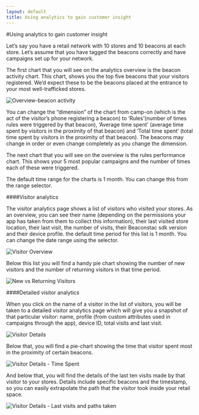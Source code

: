 ```yaml
---
layout: default
title: Using analytics to gain customer insight
---
```


#Using analytics to gain customer insight

Let’s say you have a retail network with 10 stores and 10 beacons at each store. Let’s assume that you have tagged the beacons correctly and have campaigns set up for your network.

The first chart that you will see on the analytics overview is the beacon activity chart. This chart, shows you the top five beacons that your visitors registered. We’d expect these to be the beacons placed at the entrance to your most well-trafficked stores.


![Overview-beacon activity](http://i.imgur.com/3UPraBw.png)

You can change the “dimension” of the chart from camp-on (which is the act of the visitor’s phone registering a beacon) to ‘Rules'(number of times rules were triggered by that beacon), ‘Average time spent’ (average time spent by visitors in the proximity of that beacon) and ‘Total time spent’ (total time spent by visitors in the proximity of that beacon). The beacons may change in order or even change completely as you change the dimension.

The next chart that you will see on the overview is the rules performance chart. This shows your 5 most popular campaigns and the number of times each of these were triggered.

The default time range for the charts is 1 month. You can change this from the range selector.

####Visitor analytics

The visitor analytics page shows a list of visitors who visited your stores. As an overview, you can see their name (depending on the permissions your app has taken from them to collect this information), their last visited store location, their last visit, the number of visits, their Beaconstac sdk version and their device profile. the default time period for this list is 1 month. You can change the date range using the selector.

![Visitor Overview](http://i.imgur.com/HXGVSWg.png)

Below this list you will find a handy pie chart showing the number of new visitors and the number of returning visitors in that time period.

![New vs Returning Visitors](http://i.imgur.com/FFE4mjZ.png)

####Detailed visitor analytics

When you click on the name of a visitor in the list of visitors, you will be taken to a detailed visitor analytics page which will give you a snapshot of that particular visitor: name, profile (from custom attributes used in campaigns through the app), device ID, total visits and last visit.

![Visitor Details](http://i.imgur.com/BUXUToY.png)

Below that, you will find a pie-chart showing the time that visitor spent most in the proximity of certain beacons.

![Visitor Details - Time Spent](http://i.imgur.com/JkVMSXF.png)

And below that, you will find the details of the last ten visits made by that visitor to your stores. Details include specific beacons and the timestamp, so you can easily extrapolate the path that the visitor took inside your retail space.

![Visitor Details - Last visits and paths taken](http://i.imgur.com/gTVHRdl.png)
